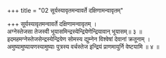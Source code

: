 +++
title = "02 सूर्यस्यावृतमन्वावर्ते दक्षिणामन्वावृतम्"

+++
सूर्यस्यावृतमन्वावर्ते दक्षिणामन्वावृतम् ।  
अग्नेस्तेजसा तेजस्वी भूयासमिन्द्रस्येन्द्रियेणेन्द्रियावान् भूयासम्॥ ३ ॥  
इदमहमग्नेस्तेजसेन्द्रस्येन्द्रियेण सोमस्य द्युम्नेन विश्वेषां देवानां क्रतूनाम् ।  
अमुष्यामुष्यायणस्यामुष्याः पुत्रस्य वर्चस्तेज इन्द्रियं प्राणमायुर्नि वेष्टयामि ॥ ४ ॥